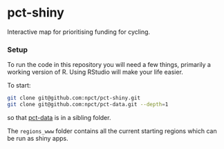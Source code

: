 # pct-shiny

Interactive map for prioritising funding for cycling.

### Setup

To run the code in this repository you will need a few things, primarily
a working version of R. Using RStudio will make your life easier.

To start:

```sh
git clone git@github.com:npct/pct-shiny.git
git clone git@github.com:npct/pct-data.git --depth=1
```

so that [pct-data](https://github.com/npct/pct-data) is in a sibling folder.

The `regions_www` folder contains all the current starting regions
which can be run as shiny apps.
